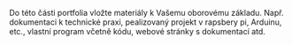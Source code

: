 Do této části portfolia vložte materiály k Vašemu oborovému základu. Např. dokumentaci k technické praxi, pealizovaný projekt v rapsbery pi, Arduinu, etc., vlastní program včetně kódu, webové stránky s dokumentací atd.
